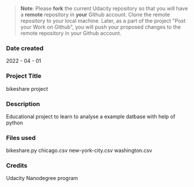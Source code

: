 >**Note**: Please **fork** the current Udacity repository so that you will have a **remote** repository in **your** Github account. Clone the remote repository to your local machine. Later, as a part of the project "Post your Work on Github", you will push your proposed changes to the remote repository in your Github account.

### Date created
2022 - 04 - 01

### Project Title
bikeshare project

### Description
Educational project to learn to analyse a example datbase with help of python

### Files used
bikeshare.py
chicago.csv
new-york-city.csv
washington.csv

### Credits
Udacity Nanodegree program

